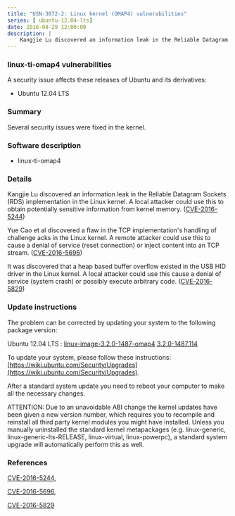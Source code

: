 ```yaml
---
title: "USN-3072-2: Linux kernel (OMAP4) vulnerabilities"
series: [ ubuntu-12.04-lts]
date: 2016-08-29 12:00:00
description: |
    Kangjie Lu discovered an information leak in the Reliable Datagram Sockets (RDS) implementation in the Linux kernel. A local attacker could use this to obtain potentially sensitive information from kernel memory. ([CVE-2016-5244](http://people.ubuntu.com/~ubuntu-security/cve/CVE-2016-5244))
--- 
```

 
### linux-ti-omap4 vulnerabilities

A security issue affects these releases of Ubuntu and its derivatives:

* Ubuntu 12.04 LTS

### Summary

Several security issues were fixed in the kernel. 

### Software description

* linux-ti-omap4 

### Details

Kangjie Lu discovered an information leak in the Reliable Datagram Sockets (RDS) implementation in the Linux kernel. A local attacker could use this to obtain potentially sensitive information from kernel memory. ([CVE-2016-5244](http://people.ubuntu.com/~ubuntu-security/cve/CVE-2016-5244))

Yue Cao et al discovered a flaw in the TCP implementation&#39;s handling of challenge acks in the Linux kernel. A remote attacker could use this to cause a denial of service (reset connection) or inject content into an TCP stream. ([CVE-2016-5696](http://people.ubuntu.com/~ubuntu-security/cve/CVE-2016-5696))

It was discovered that a heap based buffer overflow existed in the USB HID driver in the Linux kernel. A local attacker could use this cause a denial of service (system crash) or possibly execute arbitrary code. ([CVE-2016-5829](http://people.ubuntu.com/~ubuntu-security/cve/CVE-2016-5829)) 

### Update instructions

The problem can be corrected by updating your system to the following package version:

Ubuntu 12.04 LTS
 : [linux-image-3.2.0-1487-omap4](https://launchpad.net/ubuntu/+source/linux-ti-omap4) <span> [3.2.0-1487.114](https://launchpad.net/ubuntu/+source/linux-ti-omap4/3.2.0-1487.114) </span> 

To update your system, please follow these instructions: [https://wiki.ubuntu.com/Security/Upgrades](https://wiki.ubuntu.com/Security/Upgrades).

After a standard system update you need to reboot your computer to make all the necessary changes.

ATTENTION: Due to an unavoidable ABI change the kernel updates have been given a new version number, which requires you to recompile and reinstall all third party kernel modules you might have installed. Unless you manually uninstalled the standard kernel metapackages (e.g. linux-generic, linux-generic-lts-RELEASE, linux-virtual, linux-powerpc), a standard system upgrade will automatically perform this as well. 

### References

 [CVE-2016-5244](http://people.ubuntu.com/~ubuntu-security/cve/CVE-2016-5244), 

 [CVE-2016-5696](http://people.ubuntu.com/~ubuntu-security/cve/CVE-2016-5696), 

 [CVE-2016-5829](http://people.ubuntu.com/~ubuntu-security/cve/CVE-2016-5829)
 
